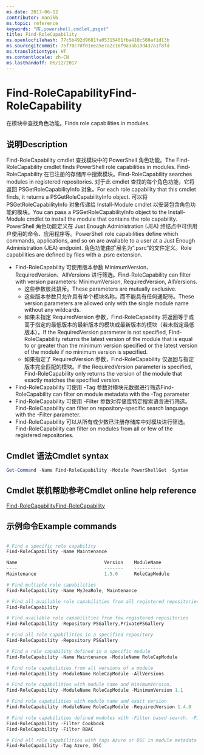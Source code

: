 ```yaml
---
ms.date: 2017-06-12
contributor: manikb
ms.topic: reference
keywords: "库,powershell,cmdlet,psget"
title: Find-RoleCapability
ms.openlocfilehash: 77c5b492d9681fa05315401fba410c508af1d13b
ms.sourcegitcommit: 75f70c7df01eea5e7a2c16f9a3ab1dd437a1f8fd
ms.translationtype: HT
ms.contentlocale: zh-CN
ms.lasthandoff: 06/12/2017
---
```

# <a name="find-rolecapability"></a><span data-ttu-id="70103-103">Find-RoleCapability</span><span class="sxs-lookup"><span data-stu-id="70103-103">Find-RoleCapability</span></span>

<span data-ttu-id="70103-104">在模块中查找角色功能。</span><span class="sxs-lookup"><span data-stu-id="70103-104">Finds role capabilities in modules.</span></span>

## <a name="description"></a><span data-ttu-id="70103-105">说明</span><span class="sxs-lookup"><span data-stu-id="70103-105">Description</span></span>
<span data-ttu-id="70103-106">Find-RoleCapability cmdlet 查找模块中的 PowerShell 角色功能。</span><span class="sxs-lookup"><span data-stu-id="70103-106">The Find-RoleCapability cmdlet finds PowerShell role capabilities in modules.</span></span> <span data-ttu-id="70103-107">Find-RoleCapability 在已注册的存储库中搜索模块。</span><span class="sxs-lookup"><span data-stu-id="70103-107">Find-RoleCapability searches modules in registered repositories.</span></span> <span data-ttu-id="70103-108">对于此 cmdlet 查找的每个角色功能，它将返回 PSGetRoleCapabilityInfo 对象。</span><span class="sxs-lookup"><span data-stu-id="70103-108">For each role capability that this cmdlet finds, it returns a PSGetRoleCapabilityInfo object.</span></span> <span data-ttu-id="70103-109">可以将 PSGetRoleCapabilityInfo 对象传递给 Install-Module cmdlet 以安装包含角色功能的模块。</span><span class="sxs-lookup"><span data-stu-id="70103-109">You can pass a PSGetRoleCapabilityInfo object to the Install-Module cmdlet to install the module that contains the role capability.</span></span>
<span data-ttu-id="70103-110">PowerShell 角色功能定义在 Just Enough Administration (JEA) 终结点中可供用户使用的命令、应用程序等。</span><span class="sxs-lookup"><span data-stu-id="70103-110">PowerShell role capabilities define which commands, applications, and so on are available to a user at a Just Enough Administration (JEA) endpoint.</span></span> <span data-ttu-id="70103-111">角色功能由扩展名为“.psrc”的文件定义。</span><span class="sxs-lookup"><span data-stu-id="70103-111">Role capabilities are defined by files with a .psrc extension.</span></span>

- <span data-ttu-id="70103-112">Find-RoleCapability 可使用版本参数 MinimumVersion、RequiredVersion、AllVersions 进行筛选。</span><span class="sxs-lookup"><span data-stu-id="70103-112">Find-RoleCapability can filter with version parameters: MinimumVersion, RequiredVersion, AllVersions.</span></span>
  - <span data-ttu-id="70103-113">这些参数彼此排斥。</span><span class="sxs-lookup"><span data-stu-id="70103-113">These parameters are mutually exclusive.</span></span>
  - <span data-ttu-id="70103-114">这些版本参数只允许具有单个模块名称，而不能具有任何通配符。</span><span class="sxs-lookup"><span data-stu-id="70103-114">These version parameters are allowed only with the single module name without any wildcards.</span></span>
  - <span data-ttu-id="70103-115">如果未指定 RequiredVersion 参数，Find-RoleCapability 将返回等于或高于指定的最低版本的最新版本的模块或最新版本的模块（若未指定最低版本）。</span><span class="sxs-lookup"><span data-stu-id="70103-115">If the RequiredVersion parameter is not specified, Find-RoleCapability returns the latest version of the module that is equal to or greater than the minimum version specified or the latest version of the module if no minimum version is specified.</span></span>
  - <span data-ttu-id="70103-116">如果指定了 RequiredVersion 参数，Find-RoleCapability 仅返回与指定版本完全匹配的模块。</span><span class="sxs-lookup"><span data-stu-id="70103-116">If the RequiredVersion parameter is specified, Find-RoleCapability only returns the version of the module that exactly matches the specified version.</span></span>
- <span data-ttu-id="70103-117">Find-RoleCapability 可使用 -Tag 参数对模块元数据进行筛选</span><span class="sxs-lookup"><span data-stu-id="70103-117">Find-RoleCapability can filter on module metadata with the -Tag parameter</span></span>
- <span data-ttu-id="70103-118">Find-RoleCapability 可使用 -Filter 参数对存储库特定搜索语言进行筛选。</span><span class="sxs-lookup"><span data-stu-id="70103-118">Find-RoleCapability can filter on repository-specific search language with the -Filter parameter.</span></span>
- <span data-ttu-id="70103-119">Find-RoleCapability 可以从所有或少数已注册存储库中对模块进行筛选。</span><span class="sxs-lookup"><span data-stu-id="70103-119">Find-RoleCapability can filter on modules from all or few of the registered repositories.</span></span>

## <a name="cmdlet-syntax"></a><span data-ttu-id="70103-120">Cmdlet 语法</span><span class="sxs-lookup"><span data-stu-id="70103-120">Cmdlet syntax</span></span>
```powershell
Get-Command -Name Find-RoleCapability -Module PowerShellGet -Syntax
```

## <a name="cmdlet-online-help-reference"></a><span data-ttu-id="70103-121">Cmdlet 联机帮助参考</span><span class="sxs-lookup"><span data-stu-id="70103-121">Cmdlet online help reference</span></span>

[<span data-ttu-id="70103-122">Find-RoleCapability</span><span class="sxs-lookup"><span data-stu-id="70103-122">Find-RoleCapability</span></span>](http://go.microsoft.com/fwlink/?LinkId=718029)

## <a name="example-commands"></a><span data-ttu-id="70103-123">示例命令</span><span class="sxs-lookup"><span data-stu-id="70103-123">Example commands</span></span>
```powershell

# Find a specific role capability
Find-RoleCapability -Name Maintenance

Name                                Version    ModuleName                          Repository
----                                -------    ----------                          ----------
Maintenance                         1.5.0      RoleCapModule                       PrivatePSGallery

# Find multiple role capabilities
Find-RoleCapability -Name MyJeaRole, Maintenance

# Find all available role capabilities from all registered repositories
Find-RoleCapability

# Find available role capabilities from few registered repositories
Find-RoleCapability -Repository PSGallery,PrivatePSGallery

# Find all role capabilities in a specified repository
Find-RoleCapability -Repository PSGallery

# Find a role capability defined in a specific module
Find-RoleCapability -Name Maintenance -ModuleName RoleCapModule

# Find role capabilities from all versions of a module
Find-RoleCapability -ModuleName RoleCapModule -AllVersions

# Find role capabilities with module name and MinimumVersion.
Find-RoleCapability -ModuleName RoleCapModule -MinimumVersion 1.1

# Find role capabilities with module name and exact version
Find-RoleCapability -ModuleName RoleCapModule -RequiredVersion 1.4.0

# Find role capabilities defined modules with -Filter based search. -Filter searches in description and module names
Find-RoleCapability -Filter Cookbook
Find-RoleCapability -Filter RBAC

# Find all role capabilities with tags Azure or DSC in module metadata
Find-RoleCapability -Tag Azure, DSC

```

